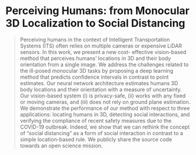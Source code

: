 
# Perceiving Humans: from Monocular 3D Localization to Social Distancing

> Perceiving humans in the context of Intelligent Transportation Systems (ITS) 
often relies on multiple cameras or expensive LiDAR sensors. 
In this work, we present a new cost- effective vision-based method that perceives humans’ locations in 3D 
and their body orientation from a single image.
We address the challenges related to the ill-posed monocular 3D tasks by proposing a deep learning method 
that predicts confidence intervals in contrast to point estimates. Our neural network architecture estimates 
humans 3D body locations and their orientation with a measure of uncertainty. 
Our vision-based system (i) is privacy-safe, (ii) works with any fixed or moving cameras,
 and (iii) does not rely on ground plane estimation. 
 We demonstrate the performance of our method with respect to three applications: 
 locating humans in 3D, detecting social interactions, 
 and verifying the compliance of recent safety measures due to the COVID-19 outbreak. 
 Indeed, we show that we can rethink the concept of “social distancing” as a form of social interaction 
 in contrast to a simple location-based rule. We publicly share the source code towards an open science mission.

